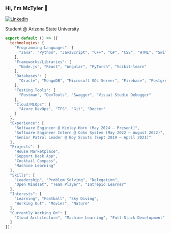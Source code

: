 ### Hi, I'm McTyler 👋

[![Linkedin](https://img.shields.io/badge/-LinkedIn-222222?style=flat-square&logo=Linkedin&logoColor=white&link=https://www.linkedin.com/in/mctyler-tong)](https://www.linkedin.com/in/mctyler-tong)

Student @ Arizona State University

```js
export default () => ({
  technologies: {
    "Programming Languages": [
      "Java", "Python", "JavaScript", "C++", "C#", "CSS", "HTML", "Swift"
    ],
    "Frameworks/Libraries": [
      "Node.js", "React", "Angular", "PyTorch", "Scikit-learn"
    ],
    "Databases": [
      "Oracle", "MongoDB", "Microsoft SQL Server", "Firebase", "PostgreSQL"
    ],
    "Testing Tools": [
      "Postman", "DevTools", "Swagger", "Visual Studio Debugger"
    ],
    "Cloud/MLOps": [
      "Azure DevOps", "TFS", "Git", "Docker"
    ]
  },
  "Experience": [
    "Software Engineer @ Kimley-Horn (May 2024 – Present)",
    "Software Engineer Intern @ Coho System (May 2022 – August 2022)",
    "Senior Patrol Leader @ Boy Scouts (Sept 2019 – April 2021)"
  ],
  "Projects": [
    "House Marketplace",
    "Support Desk App",
    "Cocktail Compass",
    "Machine Learning"
  ],
  "Skills": [
    "Leadership", "Problem Solving", "Delegation",
    "Open Mindset", "Team Player", "Intrepid Learner"
  ],
  "Interests": [
    "Learning", "Football", "Sky Diving",
    "Working Out", "Movies", "Nature"
  ],
  "Currently Working On": [
    "Cloud Architecture", "Machine Learning", "Full-Stack Development"
  ]
});

```

